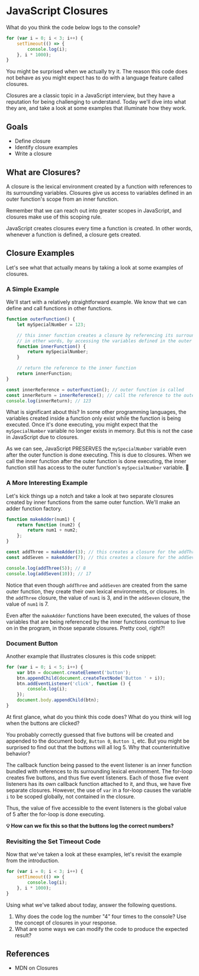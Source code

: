 # JavaScript Closures

What do you think the code below logs to the console?

```js
for (var i = 0; i < 3; i++) {
	setTimeout(() => {
		console.log(i);
	}, i * 1000);
}
```

You might be surprised when we actually try it. The reason this code does not
behave as you might expect has to do with a language feature called closures.

Closures are a classic topic in a JavaScript interview, but they have a
reputation for being challenging to understand. Today we'll dive into what they
are, and take a look at some examples that illuminate how they work.

## Goals

- Define closure
- Identify closure examples
- Write a closure

## What are Closures?

A closure is the lexical environment created by a function with references to
its surrounding variables. Closures give us access to variables defined in an outer
function's scope from an inner function.

Remember that we can reach out into greater scopes in JavaScript, and closures
make use of this scoping rule.

JavaScript creates closures every time a function is created. In other words,
whenever a function is defined, a closure gets created.

## Closure Examples

Let's see what that actually means by taking a look at some examples of
closures.

### A Simple Example

We'll start with a relatively straightforward example. We know that we can
define and call functions in other functions.

```js
function outerFunction() {
	let mySpecialNumber = 123;

	// this inner function creates a closure by referencing its surrounding lexical environment
	// in other words, by accessing the variables defined in the outer function
	function innerFunction() {
		return mySpecialNumber;
	}

	// return the reference to the inner function
	return innerFunction;
}

const innerReference = outerFunction(); // outer function is called
const innerReturn = innerReference(); // call the reference to the outer function's return value (innerFunction)
console.log(innerReturn); // 123
```

What is significant about this? In some other programming languages, the
variables created inside a function only exist while the function is being
executed. Once it's done executing, you might expect that the `mySpecialNumber`
variable no longer exists in memory. But this is not the case in JavaScript due
to closures.

As we can see, JavaScript PRESERVES the `mySpecialNumber` variable even after
the outer function is done executing. This is due to closures. When we call the
inner function after the outer function is done executing, the inner function
still has access to the outer function's `mySpecialNumber` variable. 🤯

### A More Interesting Example

Let's kick things up a notch and take a look at two separate closures created by
inner functions from the same outer function. We'll make an adder function
factory.

```js
function makeAdder(num1) {
	return function (num2) {
		return num1 + num2;
	};
}

const addThree = makeAdder(3); // this creates a closure for the addThree function
const addSeven = makeAdder(7); // this creates a closure for the addSeven function

console.log(addThree(5)); // 8
console.log(addSeven(10)); // 17
```

Notice that even though `addThree` and `addSeven` are created from the same
outer function, they create their own lexical environments, or closures. In the
`addThree` closure, the value of `num1` is 3, and in the `addSeven` closure, the
value of `num1` is 7.

Even after the `makeAdder` functions have been executed, the values of those
variables that are being referenced by the inner functions continue to live on
in the program, in those separate closures. Pretty cool, right?!

### Document Button

Another example that illustrates closures is this code snippet:

```js
for (var i = 0; i < 5; i++) {
	var btn = document.createElement('button');
	btn.appendChild(document.createTextNode('Button ' + i));
	btn.addEventListener('click', function () {
		console.log(i);
	});
	document.body.appendChild(btn);
}
```

At first glance, what do you think this code does? What do you think will log
when the buttons are clicked?

You probably correctly guessed that five buttons will be created and appended to
the document body, `Button 0`, `Button 1`, etc. But you might be surprised to
find out that the buttons will all log 5. Why that counterintuitive behavior?

The callback function being passed to the event listener is an inner function
bundled with references to its surrounding lexical environment. The for-loop
creates five buttons, and thus five event listeners. Each of those five event
listeners has its own callback function attached to it, and thus, we have five
separate closures. However, the use of `var` in a for-loop causes the variable
`i` to be scoped globally, not contained in the closure.

Thus, the value of five accessible to the event listeners is the global value of
5 after the for-loop is done executing.

**💡 How can we fix this so that the buttons log the correct numbers?**

### Revisiting the Set Timeout Code

Now that we've taken a look at these examples, let's revisit the example from
the introduction.

```js
for (var i = 0; i < 3; i++) {
	setTimeout(() => {
		console.log(i);
	}, i * 1000);
}
```

Using what we've talked about today, answer the following questions.

1. Why does the code log the number "4" four times to the console? Use the
   concept of closures in your response.
2. What are some ways we can modify the code to produce the expected result?

## References

- MDN on Closures
